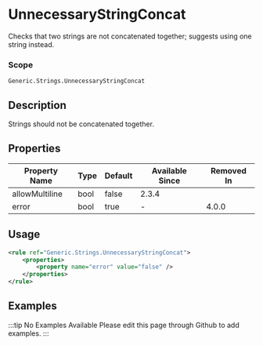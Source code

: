 # UnnecessaryStringConcat

Checks that two strings are not concatenated together; suggests using one string instead.

### Scope

`Generic.Strings.UnnecessaryStringConcat`

## Description

Strings should not be concatenated together.

## Properties

| Property Name  | Type | Default | Available Since | Removed In |
| -------------- | ---- | ------- | --------------- | ---------- |
| allowMultiline | bool | false   | 2.3.4           |
| error          | bool | true    | -               | 4.0.0      |

## Usage

```xml
<rule ref="Generic.Strings.UnnecessaryStringConcat">
    <properties>
        <property name="error" value="false" />
    </properties>
</rule>
```

## Examples

:::tip No Examples Available
Please edit this page through Github to add examples.
:::